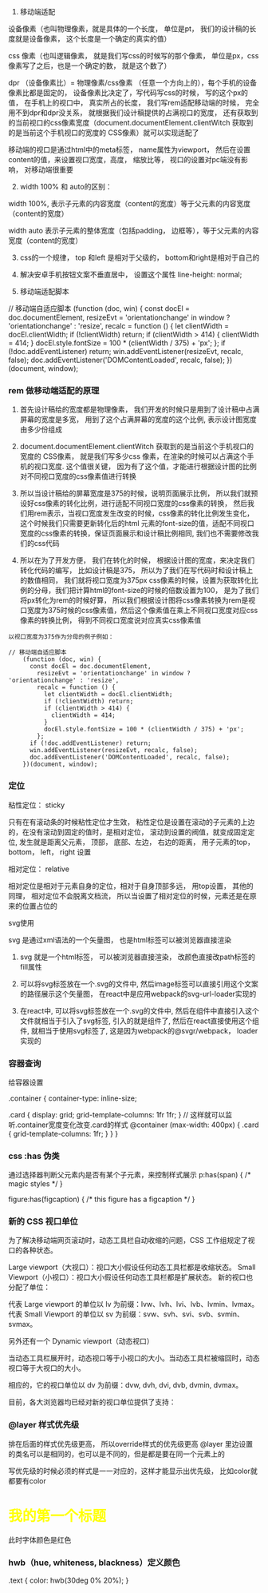 1. 移动端适配

设备像素（也叫物理像素，就是具体的一个长度， 单位是pt， 我们的设计稿的长度就是设备像素， 这个长度是一个确定的真实的值）

css 像素（也叫逻辑像素， 就是我们写css的时候写的那个像素， 单位是px，css像素写了之后，也是一个确定的数， 就是这个数了）

dpr （设备像素比）=  物理像素/css像素 （任意一个方向上的），每个手机的设备像素比都是固定的， 设备像素比决定了，写代码写css的时候， 写的这个px的值， 在手机上的视口中， 真实所占的长度， 我们写rem适配移动端的时候， 完全用不到dpr和dpr没关系， 就根据我们设计稿提供的占满视口的宽度， 还有获取到的当前视口的css像素宽度（document.documentElement.clientWitch 获取到的是当前这个手机视口的宽度的 CSS像素）就可以实现适配了


移动端的视口是通过html中的meta标签， name属性为viewport， 然后在设置content的值，来设置视口宽度，高度， 缩放比等，
视口的设置对pc端没有影响， 对移动端很重要


2. width 100% 和 auto的区别：

width 100%, 表示子元素的内容宽度（content的宽度）等于父元素的内容宽度（content的宽度）

width auto 表示子元素的整体宽度（包括padding， 边框等），等于父元素的内容宽度（content的宽度）

3. css的一个规律， top 和left 是相对于父级的， bottom和right是相对于自己的


4. 解决安卓手机按钮文案不垂直居中， 设置这个属性 line-height: normal;


5. 移动端适配脚本
<meta name="viewport" content="width=device-width, initial-scale=1, maximum-scale=1, minimum-scale=1, user-scalable=no" />
// 移动端自适应脚本
    (function (doc, win) {
      const docEl = doc.documentElement,
        resizeEvt = 'orientationchange' in window ? 'orientationchange' : 'resize',
        recalc = function () {
          let clientWidth = docEl.clientWidth;
          if (!clientWidth) return;
          if (clientWidth > 414) {
            clientWidth = 414;
          }
          docEl.style.fontSize = 100 * (clientWidth / 375) + 'px';
        };
      if (!doc.addEventListener) return;
      win.addEventListener(resizeEvt, recalc, false);
      doc.addEventListener('DOMContentLoaded', recalc, false);
    })(document, window);

### rem 做移动端适配的原理

1. 首先设计稿给的宽度都是物理像素， 我们开发的时候只是用到了设计稿中占满屏幕的宽度是多宽， 用到了这个占满屏幕的宽度的这个比例, 表示设计图宽度由多少份组成

2. document.documentElement.clientWitch 获取到的是当前这个手机视口的宽度的 CSS像素， 就是我们写多少css 像素，在渲染的时候可以占满这个手机的视口宽度. 这个值很关键， 因为有了这个值，才能进行根据设计图的比例对不同视口宽度的css像素值进行转换

3. 所以当设计稿给的屏幕宽度是375的时候，说明页面展示比例， 所以我们就预设好css像素的转化比例，进行适配不同视口宽度的css像素的转换， 然后我们用rem表示，当视口宽度发生改变的时候，css像素的转化比例发生变化， 这个时候我们只需要更新转化后的html 元素的font-size的值，适配不同视口宽度的css像素的转换，保证页面展示和设计稿比例相同, 我们也不需要修改我们的css代码

4. 所以在为了开发方便， 我们在转化的时候， 根据设计图的宽度，来决定我们转化代码的编写，
比如设计稿是375， 所以为了我们在写代码时和设计稿上的数值相同， 我们就将视口宽度为375px css像素的时候，设置为获取转化比例的分母，我们把计算html的font-size的时候的倍数设置为100， 是为了我们将px转化为rem的时候好算， 所以我们根据设计图将css像素转换为rem是视口宽度为375时候的css像素值，然后这个像素值在乘上不同视口宽度对应css像素的转换比例， 得到不同视口宽度说对应真实css像素值

```
以视口宽度为375作为分母的例子例如：

// 移动端自适应脚本
    (function (doc, win) {
      const docEl = doc.documentElement,
        resizeEvt = 'orientationchange' in window ? 'orientationchange' : 'resize',
        recalc = function () {
          let clientWidth = docEl.clientWidth;
          if (!clientWidth) return;
          if (clientWidth > 414) {
            clientWidth = 414;
          }
          docEl.style.fontSize = 100 * (clientWidth / 375) + 'px';
        };
      if (!doc.addEventListener) return;
      win.addEventListener(resizeEvt, recalc, false);
      doc.addEventListener('DOMContentLoaded', recalc, false);
    })(document, window);
```

### 定位

粘性定位： sticky

只有在有滚动条的时候粘性定位才生效， 粘性定位是设置在滚动的子元素的上边的，在没有滚动到固定的值时，是相对定位， 滚动到设置的阀值，就变成固定定位, 发生就是距离父元素， 顶部， 底部、左边， 右边的距离， 用子元素的top， bottom， left， right 设置

相对定位： relative

相对定位是相对于元素自身的定位，相对于自身顶部多远， 用top设置， 其他的同理， 相对定位不会脱离文档流， 所以当设置了相对定位的时候，元素还是在原来的位置占位的




svg使用

svg 是通过xml语法的一个矢量图， 也是html标签可以被浏览器直接渲染

1. svg 就是一个html标签， 可以被浏览器直接渲染， 改颜色直接改path标签的fill属性

2. 可以将svg标签放在一个.svg的文件中, 然后image标签可以直接引用这个文案的路径展示这个矢量图， 在react中是应用webpack的svg-url-loader实现的

3. 在react中, 可以将svg标签放在一个.svg的文件中, 然后在组件中直接引入这个文件就相当于引入了svg标签, 引入的就是组件了, 然后在react直接使用这个组件, 就相当于使用svg标签了, 这是因为webpack的@svgr/webpack， loader实现的

### 容器查询

给容器设置

.container {
  container-type: inline-size;
  
.card {
  display: grid;
  grid-template-columns: 1fr 1fr;
}
  // 这样就可以监听.container宽度变化改变.card的样式
  @container (max-width: 400px) {
    .card {
      grid-template-columns: 1fr;
    }
  }
}

### css :has 伪类

通过选择器判断父元素内是否有某个子元素，来控制样式展示
p:has(span) {
  /* magic styles */
}

figure:has(figcaption) {
  /* this figure has a figcaption */
}

### 新的 CSS 视口单位
为了解决移动端网页滚动时，动态工具栏自动收缩的问题，CSS 工作组规定了视口的各种状态。

Large viewport（大视口）：视口大小假设任何动态工具栏都是收缩状态。
Small Viewport（小视口）：视口大小假设任何动态工具栏都是扩展状态。
新的视口也分配了单位：

代表 Large viewport 的单位以 lv 为前缀：lvw、lvh、lvi、lvb、lvmin、lvmax。
代表 Small Viewport 的单位以 sv 为前缀：svw、svh、svi、svb、svmin、svmax。

另外还有一个  Dynamic viewport（动态视口）

当动态工具栏展开时，动态视口等于小视口的大小。当动态工具栏被缩回时，动态视口等于大视口的大小。

相应的，它的视口单位以 dv 为前缀：dvw, dvh, dvi, dvb, dvmin, dvmax。

目前，各大浏览器均已经对新的视口单位提供了支持：

### @layer 样式优先级
排在后面的样式优先级更高， 所以override样式的优先级更高
@layer 里边设置的类名可以是相同的，也可以是不同的，但是都是要在同一个元素上的

写优先级的时候必须的样式是一一对应的，这样才能显示出优先级， 比如color就都要有color


<!DOCTYPE html>
<html>
<head>
<meta charset="utf-8">
<title>菜鸟教程(runoob.com)</title>
<style>
    
    @layer test2, test1;
    @layer test1 {
        .title1 {
            color: red;
        }
    }
    
    @layer test2 {
        .title {
            color: yellow;
        }
    }
</style>
</head>
<body>
    <h1 class="title title1">我的第一个标题</h1>

</body>
</html>
此时字体颜色是红色

### hwb（hue, whiteness, blackness）定义颜色

.text {
  color: hwb(30deg 0% 20%);
}

### 




